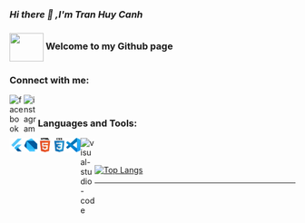 ### *Hi there &#128075; ,I'm Tran Huy Canh*
<h3><img src="https://media.giphy.com/media/ZZZeBiHekVp45F3Dr6/giphy.gif" width="60" height="50" align="center"> Welcome to my Github page</h3>

### Connect with me: 
[<img align="left" alt="facebook" width="25px" src="https://cdn-icons-png.flaticon.com/512/5968/5968764.png" />][facebook]
[<img align="left" alt="instagram" width="25px" src="https://cdn-icons-png.flaticon.com/512/2111/2111463.png" />][instagram]

<br/>

### Languages and Tools: 
[<img align="left" alt="flutter" width="25px" src="https://raw.githubusercontent.com/github/explore/80688e429a7d4ef2fca1e82350fe8e3517d3494d/topics/flutter/flutter.png" />][flutter]
[<img align="left" alt="Dart" width="25px" src="https://raw.githubusercontent.com/github/explore/80688e429a7d4ef2fca1e82350fe8e3517d3494d/topics/dart/dart.png" />][dart]
[<img align="left" alt="HTML 5" width="25px" src="https://raw.githubusercontent.com/github/explore/80688e429a7d4ef2fca1e82350fe8e3517d3494d/topics/html/html.png" />][html]
[<img align="left" alt="CSS 3" width="25px" src="https://raw.githubusercontent.com/github/explore/80688e429a7d4ef2fca1e82350fe8e3517d3494d/topics/css/css.png" />][css]
[<img align="left" alt="visual-studio-code" width="25px" src="https://raw.githubusercontent.com/github/explore/80688e429a7d4ef2fca1e82350fe8e3517d3494d/topics/visual-studio-code/visual-studio-code.png" />][vscode]
[<img align="left" alt="visual-studio-code" width="25px" src="https://static.wikia.nocookie.net/logopedia/images/6/62/Brand_Visual_Studio_Win_2019.svg/revision/latest/scale-to-width-down/512?cb=20191019024151" />][visual-studio]

<br/>
<br/>

[![Top Langs](https://github-readme-stats.vercel.app/api/top-langs/?username=CK1412&layout=compact&theme=radical&langs_count=8)](https://github.com/CK1412/CK1412)

---

[facebook]: https://www.facebook.com/trancanh1201
[instagram]: https://www.instagram.com/coolkid15253545/

[flutter]: https://docs.flutter.dev/
[dart]: https://dart.dev/guides
[html]: https://www.w3schools.com/tags/tag_doctype.asp
[css]: https://www.w3schools.com/css/default.asp
[vscode]: https://code.visualstudio.com/
[visual-studio]: https://visualstudio.microsoft.com/fr/

